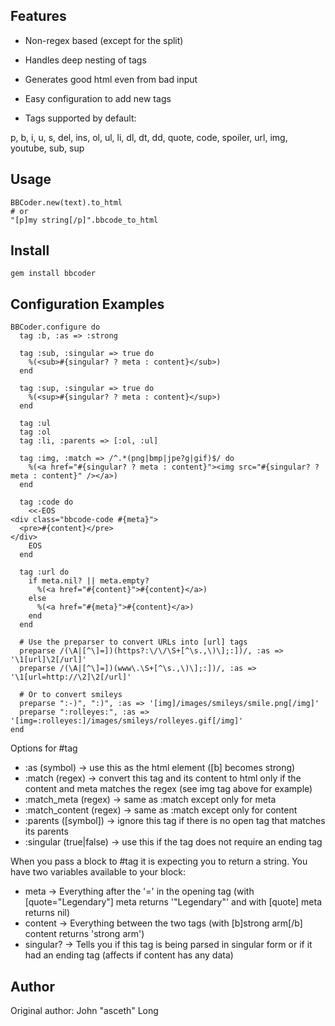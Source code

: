 Features
--------

* Non-regex based (except for the split)
* Handles deep nesting of tags
* Generates good html even from bad input
* Easy configuration to add new tags

* Tags supported by default:

p, b, i, u, s, del, ins, ol, ul, li, dl, dt, dd, quote, code, spoiler, url, img, youtube, sub, sup

Usage
--------

    BBCoder.new(text).to_html
    # or
    "[p]my string[/p]".bbcode_to_html

Install
-------

    gem install bbcoder


Configuration Examples
-----------------------

    BBCoder.configure do
      tag :b, :as => :strong

      tag :sub, :singular => true do
        %(<sub>#{singular? ? meta : content}</sub>)
      end

      tag :sup, :singular => true do
        %(<sup>#{singular? ? meta : content}</sup>)
      end

      tag :ul
      tag :ol
      tag :li, :parents => [:ol, :ul]

      tag :img, :match => /^.*(png|bmp|jpe?g|gif)$/ do
        %(<a href="#{singular? ? meta : content}"><img src="#{singular? ? meta : content}" /></a>)
      end

      tag :code do
        <<-EOS
    <div class="bbcode-code #{meta}">
      <pre>#{content}</pre>
    </div>
        EOS
      end

      tag :url do
        if meta.nil? || meta.empty?
          %(<a href="#{content}">#{content}</a>)
        else
          %(<a href="#{meta}">#{content}</a>)
        end
      end

      # Use the preparser to convert URLs into [url] tags
      preparse /(\A|[^\]=])(https?:\/\/\S+[^\s.,\)\];:])/, :as => '\1[url]\2[/url]'
      preparse /(\A|[^\]=])(www\.\S+[^\s.,\)\];:])/, :as => '\1[url=http://\2]\2[/url]'

      # Or to convert smileys
      preparse ":-)", ":)", :as => '[img]/images/smileys/smile.png[/img]'
      preparse ":rolleyes:", :as => '[img=:rolleyes:]/images/smileys/rolleyes.gif[/img]'
    end


Options for #tag

* :as (symbol) -> use this as the html element ([b] becomes strong)
* :match (regex) -> convert this tag and its content to html only if the content and meta matches the regex (see img tag above for example)
* :match_meta (regex) -> same as :match except only for meta
* :match_content (regex) -> same as :match except only for content
* :parents ([symbol]) -> ignore this tag if there is no open tag that matches its parents
* :singular (true|false) -> use this if the tag does not require an ending tag


When you pass a block to #tag it is expecting you to return a string.  You have two variables available to your block:

* meta -> Everything after the '=' in the opening tag (with [quote="Legendary"] meta returns '"Legendary"' and with [quote] meta returns nil)
* content -> Everything between the two tags (with [b]strong arm[/b] content returns 'strong arm')
* singular? -> Tells you if this tag is being parsed in singular form or if it had an ending tag (affects if content has any data)


Author
------

Original author: John "asceth" Long


